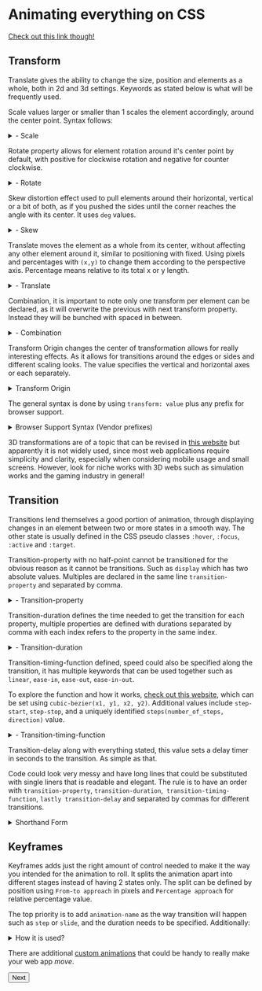 # Animating everything on CSS

[Check out this link though!](https://engineerbabu.com/blog/css-transitions-and-animations/)
## Transform
Translate gives the ability to change the size, position and elements as a whole, both in 2d and 3d settings. Keywords as stated below is what will be frequently used.

Scale values larger or smaller than 1 scales the element accordingly, around the center point. Syntax follows: 

<details>
  <summary>
  - Scale
  </summary>

<pre>
.box-1 {
  transform: scaleX(.5);
}
.box-2 {
  transform: scaleY(1.15);
}
.box-3 {
  transform: scale(.5, 1.15);
}
</pre>
</details>

Rotate property allows for element rotation around it's center point by default, with positive for clockwise rotation and negative for counter clockwise.

<details>
  <summary>
  - Rotate
  </summary>

<pre>
.box-1 {
  transform: rotate(20deg);
}
.box-2 {
  transform: rotate(-55deg);
}
</pre>
</details>

Skew distortion effect used to pull elements around their horizontal, vertical or a bit of both, as if you pushed the sides until the corner reaches the angle with its center. It uses `deg` values.

<details>
  <summary>
  - Skew
  </summary>

<pre>
.box-1 {
  transform: skewX(5deg);
}
.box-2 {
  transform: skewY(-20deg);
}
.box-3 {
  transform: skew(5deg, -20deg);
}
</pre>
</details>

Translate moves the element as a whole from its center, without affecting any other element around it, similar to positioning with fixed. Using pixels and percentages with `(x,y)` to change them according to the perspective axis. Percentage means relative to its total x or y length.

<details>
  <summary>
  - Translate
  </summary>

<pre>
.box-1 {
  transform: translateX(-10px);
}
.box-2 {
  transform: translateY(25%);
}
.box-3 {
  transform: translate(-10px, 25%);
}
</pre>
</details>

Combination, it is important to note only one transform per element can be declared, as it will overwrite the previous with next transform property. Instead they will be bunched with spaced in between.

<details>
  <summary>
  - Combination
  </summary>

<pre>
.box-1 {
  transform: rotate(25deg) scale(.75);
}
.box-2 {
  transform: skew(10deg, 20deg) translateX(20px);
}
</pre>
</details>

Transform Origin changes the center of transformation allows for really interesting effects. As it allows for transitions around the edges or sides and different scaling looks. The value specifies the vertical and horizontal axes or each separately.

<details>
  <summary>
  Transform Origin
  </summary>

<pre>
.box-1 {
  transform: rotate(15deg);
  transform-origin: 0 0;
}
.box-2 {
  transform: scale(.5);
  transform-origin: 100% 100%;
}
.box-3 {
  transform: skewX(20deg);
  transform-origin: top left;
}
.box-4 {
  transform: scale(.75) translate(-10px, -10px);
  transform-origin: 20px 50px;
}
</pre>
</details>

The general syntax is done by using `transform: value` plus any prefix for browser support.

<details>
  <summary>
  Browser Support Syntax (Vendor prefixes)
  </summary>

<pre>
div {
  -webkit-transform: scale(1.5);
     -moz-transform: scale(1.5);
       -o-transform: scale(1.5);
          transform: scale(1.5);
}
</pre>
</details>

3D transformations are of a topic that can be revised in [this website](https://learn.shayhowe.com/advanced-html-css/css-transforms/#perspective) but apparently it is not widely used, since most web applications require simplicity and clarity, especially when considering mobile usage and small screens. However, look for niche works with 3D webs such as simulation works and the gaming industry in general!

## Transition

Transitions lend themselves a good portion of animation, through displaying changes in an element between two or more states in a smooth way. The other state is usually defined in the CSS pseudo classes `:hover`, `:focus`, `:active` and `:target`.

Transition-property with no half-point cannot be transitioned for the obvious reason as it cannot be transitions. Such as `display` which has two absolute values. Multiples are declared in the same line `transition-property` and separated by comma.

<details>
  <summary>
  - Transition-property
  </summary>

The list of transition friendly properties are
<pre>
background-color  || background-position ||   border-color  ||
border-width      ||  border-spacing     ||     bottom      ||
clip              ||      color          ||     crop        ||
font-size         ||    font-weight      ||     height      ||
left              ||   letter-spacing    ||   line-height   ||
margin            ||    max-height       ||    max-width    ||
min-height        ||     min-width       ||     opacity     ||
outline-color     ||     outline-offset  ||  outline-width  ||  
padding           ||         right       ||    text-indent  || 
text-shadow       ||          top        || vertical-align  ||
visibility        ||         width       ||   word-spacing  || 
z-index

</pre>
</details>

Transition-duration defines the time needed to get the transition for each property, multiple properties are defined with durations separated by comma with each index refers to the property in the same index. 

<details>
  <summary>
  - Transition-duration
  </summary>

<pre>
.box {
  background: #2db34a;
  border-radius: 6px;
  transition-property: background, border-radius;
  transition-duration: .2s, 1s;
  transition-timing-function: linear;
}
.box:hover {
  background: #ff7b29;
  border-radius: 50%;
}
</pre>
</details>

Transition-timing-function defined, speed could also be specified along the transition, it has multiple keywords that can be used together such as `linear`, `ease-in`, `ease-out`, `ease-in-out`. 

To explore the function and how it works, [check out this website](http://www.roblaplaca.com/examples/bezierBuilder/), which can be set using `cubic-bezier(x1, y1, x2, y2)`. Additional values include `step-start`, `step-stop`, and a uniquely identified `steps(number_of_steps, direction)` value.

<details>
  <summary>
  - Transition-timing-function
  </summary>

<pre>
.box {
  background: #2db34a;
  border-radius: 6px;
  transition-property: background, border-radius;
  transition-duration: .2s, 1s;
  transition-timing-function: linear, ease-in;
}
.box:hover {
  background: #ff7b29;
  border-radius: 50%;
}
</pre>
</details>

Transition-delay along with everything stated, this value sets a delay timer in seconds to the transition. As simple as that.

Code could look very messy and have long lines that could be substituted with single liners that is readable and elegant. The rule is to have an order with `transition-property`, `transition-duration`,` transition-timing-function`, `lastly transition-delay` and separated by commas for different transitions.

<details>
  <summary>
  Shorthand Form
  </summary>

<pre>
.box {
  background: #2db34a;
  border-radius: 6px;
  transition: background .2s linear, border-radius 1s ease-in 1s;
}
.box:hover {
  color: #ff7b29;
  border-radius: 50%;
}
</pre>
</details>

## Keyframes

Keyframes adds just the right amount of control needed to make it the way you intended for the animation to roll. It splits the animation apart into different stages instead of having 2 states only. The split can be defined by position using `From-to approach` in pixels and `Percentage approach` for relative percentage value.

The top priority is to add `animation-name` as the way transition will happen such as `step` or `slide`, and the duration needs to be specified. Additionally:

<details>
  <summary>
  How it is used?
  </summary>

<pre>
@keyframes slide {
  0% {
    left: 0;
    top: 0;
  }
  50% {
    left: 244px;
    top: 100px;
  }
  100% {
    left: 488px;
    top: 0;
  }
}
.stage {
  height: 150px;
  position: relative;
}
.ball {
    height: 50px;
    position: absolute;
    width: 50px;
}
.stage:hover .ball {
  animation-name: slide;
  animation-duration: 2s;
  animation-timing-function: ease-in-out;
  animation-delay: .5s;
}
</pre>
</details>

There are additional [custom animations](https://learn.shayhowe.com/advanced-html-css/transitions-animations/#customizing-animations) that could be handy to really make your web app *move*. 

[<button >Next</button>](https://abukhalil95.github.io/reading-notes/class-14b)